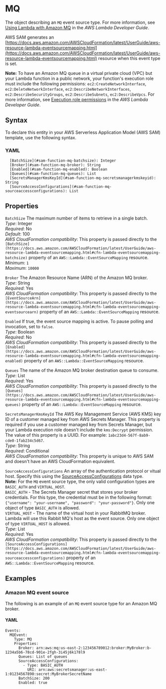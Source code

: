 # MQ<a name="sam-property-function-mq"></a>

The object describing an `MQ` event source type\. For more information, see [Using Lambda with Amazon MQ](https://docs.aws.amazon.com/lambda/latest/dg/with-mq.html) in the *AWS Lambda Developer Guide*\.

AWS SAM generates an [https://docs.aws.amazon.com/AWSCloudFormation/latest/UserGuide/aws-resource-lambda-eventsourcemapping.html](https://docs.aws.amazon.com/AWSCloudFormation/latest/UserGuide/aws-resource-lambda-eventsourcemapping.html) resource when this event type is set\.

**Note:** To have an Amazon MQ queue in a virtual private cloud \(VPC\) but your Lambda function in a public network, your function's execution role must include the following permissions: `ec2:CreateNetworkInterface`, `ec2:DeleteNetworkInterface`, `ec2:DescribeNetworkInterfaces`, `ec2:DescribeSecurityGroups`, `ec2:DescribeSubnets`, `ec2:DescribeVpcs`\. For more information, see [Execution role permissions](https://docs.aws.amazon.com/lambda/latest/dg/with-mq.html#events-mq-permissions) in the *AWS Lambda Developer Guide*\.

## Syntax<a name="sam-property-function-mq-syntax"></a>

To declare this entity in your AWS Serverless Application Model \(AWS SAM\) template, use the following syntax\.

### YAML<a name="sam-property-function-mq-syntax.yaml"></a>

```
  [BatchSize](#sam-function-mq-batchsize): Integer
  [Broker](#sam-function-mq-broker): String
  [Enabled](#sam-function-mq-enabled): Boolean
  [Queues](#sam-function-mq-queues): List
  [SecretsManagerKmsKeyId](#sam-function-mq-secretsmanagerkmskeyid): String
  [SourceAccessConfigurations](#sam-function-mq-sourceaccessconfigurations): List
```

## Properties<a name="sam-property-function-mq-properties"></a>

 `BatchSize`   <a name="sam-function-mq-batchsize"></a>
The maximum number of items to retrieve in a single batch\.  
*Type*: Integer  
*Required*: No  
*Default*: 100  
*AWS CloudFormation compatibility*: This property is passed directly to the `[BatchSize](https://docs.aws.amazon.com/AWSCloudFormation/latest/UserGuide/aws-resource-lambda-eventsourcemapping.html#cfn-lambda-eventsourcemapping-batchsize)` property of an `AWS::Lambda::EventSourceMapping` resource\.  
*Minimum*: `1`  
*Maximum*: `10000`

 `Broker`   <a name="sam-function-mq-broker"></a>
The Amazon Resource Name \(ARN\) of the Amazon MQ broker\.  
*Type*: String  
*Required*: Yes  
*AWS CloudFormation compatibility*: This property is passed directly to the `[EventSourceArn](https://docs.aws.amazon.com/AWSCloudFormation/latest/UserGuide/aws-resource-lambda-eventsourcemapping.html#cfn-lambda-eventsourcemapping-eventsourcearn)` property of an `AWS::Lambda::EventSourceMapping` resource\.

 `Enabled`   <a name="sam-function-mq-enabled"></a>
If true, the event source mapping is active\. To pause polling and invocation, set to `false`\.  
*Type*: Boolean  
*Required*: No  
*AWS CloudFormation compatibility*: This property is passed directly to the `[Enabled](https://docs.aws.amazon.com/AWSCloudFormation/latest/UserGuide/aws-resource-lambda-eventsourcemapping.html#cfn-lambda-eventsourcemapping-enabled)` property of an `AWS::Lambda::EventSourceMapping` resource\.

 `Queues`   <a name="sam-function-mq-queues"></a>
The name of the Amazon MQ broker destination queue to consume\.  
*Type*: List  
*Required*: Yes  
*AWS CloudFormation compatibility*: This property is passed directly to the `[Queues](https://docs.aws.amazon.com/AWSCloudFormation/latest/UserGuide/aws-resource-lambda-eventsourcemapping.html#cfn-lambda-eventsourcemapping-queues)` property of an `AWS::Lambda::EventSourceMapping` resource\.

 `SecretsManagerKmsKeyId`   <a name="sam-function-mq-secretsmanagerkmskeyid"></a>
The AWS Key Management Service \(AWS KMS\) key ID of a customer managed key from AWS Secrets Manager\. This property is required if you use a customer managed key from Secrets Manager, but your Lambda execution role doesn't include the `kms:Decrypt` permission\.  
The value of this property is a UUID\. For example: `1abc23d4-567f-8ab9-cde0-1fab234c5d67`\.  
*Type*: String  
*Required*: Conditional  
*AWS CloudFormation compatibility*: This property is unique to AWS SAM and doesn't have an AWS CloudFormation equivalent\.

 `SourceAccessConfigurations`   <a name="sam-function-mq-sourceaccessconfigurations"></a>
An array of the authentication protocol or vitual host\. Specify this using the [SourceAccessConfigurations](https://docs.aws.amazon.com/AWSCloudFormation/latest/UserGuide/aws-properties-lambda-eventsourcemapping-sourceaccessconfiguration.html) data type\.  
**Note:** For the `MQ` event source type, the only valid configuration types are `BASIC_AUTH` and `VIRTUAL_HOST`\.  
`BASIC_AUTH` \- The Secrets Manager secret that stores your broker credentials\. For this type, the credential must be in the following format: `{"username": "your-username", "password": "your-password"}`\. Only one object of type `BASIC_AUTH` is allowed\.  
`VIRTUAL_HOST` \- The name of the virtual host in your RabbitMQ broker\. Lambda will use this Rabbit MQ's host as the event source\. Only one object of type `VIRTUAL_HOST` is allowed\.  
*Type*: List  
*Required*: Yes  
*AWS CloudFormation compatibility*: This property is passed directly to the `[SourceAccessConfigurations](https://docs.aws.amazon.com/AWSCloudFormation/latest/UserGuide/aws-resource-lambda-eventsourcemapping.html#cfn-lambda-eventsourcemapping-sourceaccessconfigurations)` property of an `AWS::Lambda::EventSourceMapping` resource\.

## Examples<a name="sam-property-function-mq--examples"></a>

### Amazon MQ event source<a name="sam-property-function-mq--examples--amazon-mq-event-source"></a>

The following is an example of an `MQ` event source type for an Amazon MQ broker\.

#### YAML<a name="sam-property-function-mq--examples--amazon-mq-event-source--yaml"></a>

```
Events:
  MQEvent:
    Type: MQ
    Properties:
      Broker: arn:aws:mq:us-east-2:123456789012:broker:MyBroker:b-1234a5b6-78cd-901e-2fgh-3i45j6k178l9
      Queues: List of queues
      SourceAccessConfigurations:
        - Type: BASIC_AUTH
          URI: arn:aws:secretsmanager:us-east-1:01234567890:secret:MyBrokerSecretName
      BatchSize: 200
      Enabled: true
```